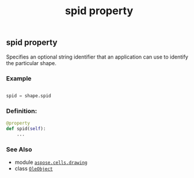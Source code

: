 ﻿---
title: spid property
second_title: Aspose.Cells for Python via .NET API References
description: 
type: docs
weight: 1090
url: /aspose.cells.drawing/oleobject/spid/
is_root: false
---

## spid property


Specifies an optional string identifier that an application can use to identify the particular shape.

### Example 


```python

spid = shape.spid

```
### Definition:
```python
@property
def spid(self):
    ...
```

### See Also
* module [`aspose.cells.drawing`](../../)
* class [`OleObject`](/cells/python-net/aspose.cells.drawing/oleobject)
